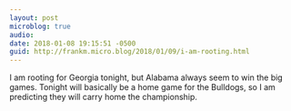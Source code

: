 ```yaml
---
layout: post
microblog: true
audio: 
date: 2018-01-08 19:15:51 -0500
guid: http://frankm.micro.blog/2018/01/09/i-am-rooting.html
---
```

I am rooting for Georgia tonight, but Alabama always seem to win the big games. Tonight will basically be a home game for the Bulldogs, so I am predicting they will carry home the championship.
